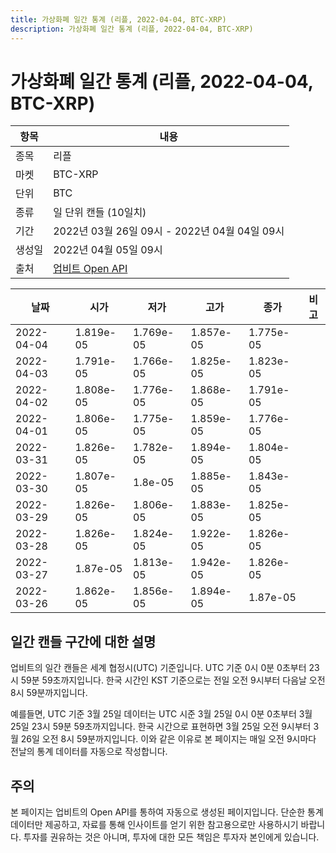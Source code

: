 ```yaml
---
title: 가상화폐 일간 통계 (리플, 2022-04-04, BTC-XRP)
description: 가상화폐 일간 통계 (리플, 2022-04-04, BTC-XRP)
---
```



가상화폐 일간 통계 (리플, 2022-04-04, BTC-XRP)
===

|항목|내용|
|--|--|
|종목|리플|
|마켓|BTC-XRP|
|단위|BTC|
|종류|일 단위 캔들 (10일치)|
|기간|2022년 03월 26일 09시 - 2022년 04월 04일 09시|
|생성일|2022년 04월 05일 09시|
|출처|[업비트 Open API](https://docs.upbit.com)|


|날짜|시가|저가|고가|종가|비고|
|--|--|--|--|--|--|
|2022-04-04|1.819e-05|1.769e-05|1.857e-05|1.775e-05|    |
|2022-04-03|1.791e-05|1.766e-05|1.825e-05|1.823e-05|    |
|2022-04-02|1.808e-05|1.776e-05|1.868e-05|1.791e-05|    |
|2022-04-01|1.806e-05|1.775e-05|1.859e-05|1.776e-05|    |
|2022-03-31|1.826e-05|1.782e-05|1.894e-05|1.804e-05|    |
|2022-03-30|1.807e-05|1.8e-05|1.885e-05|1.843e-05|    |
|2022-03-29|1.826e-05|1.806e-05|1.883e-05|1.825e-05|    |
|2022-03-28|1.826e-05|1.824e-05|1.922e-05|1.826e-05|    |
|2022-03-27|1.87e-05|1.813e-05|1.942e-05|1.826e-05|    |
|2022-03-26|1.862e-05|1.856e-05|1.894e-05|1.87e-05|    |


일간 캔들 구간에 대한 설명
---


업비트의 일간 캔들은 세계 협정시(UTC) 기준입니다. 
UTC 기준 0시 0분 0초부터 23시 59분 59초까지입니다. 
한국 시간인 KST 기준으로는 전일 오전 9시부터 다음날 오전 8시 59분까지입니다. 


예를들면, UTC 기준 3월 25일 데이터는 UTC 시준 3월 25일 0시 0분 0초부터 3월 25일 23시 59분 59초까지입니다. 
한국 시간으로 표현하면 3월 25일 오전 9시부터 3월 26일 오전 8시 59분까지입니다. 
이와 같은 이유로 본 페이지는 매일 오전 9시마다 전날의 통계 데이터를 자동으로 작성합니다. 


주의
---


본 페이지는 업비트의 Open API를 통하여 자동으로 생성된 페이지입니다. 
단순한 통계 데이터만 제공하고, 자료를 통해 인사이트를 얻기 위한 참고용으로만 사용하시기 바랍니다. 
투자를 권유하는 것은 아니며, 투자에 대한 모든 책임은 투자자 본인에게 있습니다. 

